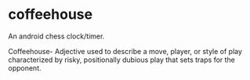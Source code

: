 # coffeehouse
An android chess clock/timer.

Coffeehouse- Adjective used to describe a move, player, or style of play characterized by risky, positionally dubious play that sets traps for the opponent. 


